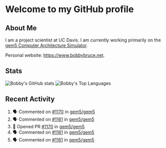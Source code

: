 # Welcome to my GitHub profile

## About Me

I am a project scientist at UC Davis. I am currently working primarily on the [gem5 Computer Architecture Simulator](https://github.com/gem5).

Personal website: <https://www.bobbybruce.net>.

## Stats

![Bobby's GitHub stats](https://github-readme-stats.vercel.app/api?username=bobbyrbruce&show_icons=true&theme=responsive&include_all_commits=true&count_private=true&show=reviews&disable_animations=true)
![Bobby's Top Languages ](https://github-readme-stats.vercel.app/api/top-langs/?username=bobbyrbruce&layout=compact&theme=responsive&count_private=true&langs_count=10&disable_animations=true)

## Recent Activity

<!--START_SECTION:activity-->
1. 🗣 Commented on [#1170](https://github.com/gem5/gem5/pull/1170#issuecomment-2133920436) in [gem5/gem5](https://github.com/gem5/gem5)
2. 🗣 Commented on [#1161](https://github.com/gem5/gem5/pull/1161#issuecomment-2133682047) in [gem5/gem5](https://github.com/gem5/gem5)
3. 💪 Opened PR [#1170](https://github.com/gem5/gem5/pull/1170) in [gem5/gem5](https://github.com/gem5/gem5)
4. 🗣 Commented on [#1161](https://github.com/gem5/gem5/pull/1161#issuecomment-2132059996) in [gem5/gem5](https://github.com/gem5/gem5)
5. 🗣 Commented on [#1161](https://github.com/gem5/gem5/pull/1161#issuecomment-2132045828) in [gem5/gem5](https://github.com/gem5/gem5)
<!--END_SECTION:activity-->
